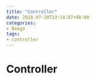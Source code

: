 ```yaml
---
title: "Controller"
date: 2018-07-20T23:14:07+08:00
categories:
- Beego
tags:
- controller
---
```


# Controller



